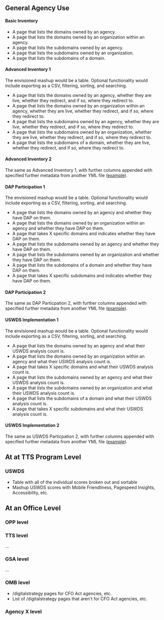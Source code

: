 

## General Agency Use

#### Basic Inventory 
* A page that lists the domains owned by an agency.
* A page that lists the domains owned by an organization within an agency.  
* A page that lists the subdomains owned by an agency.  
* A page that lists the subdomains owned by an organization.  
* A page that lists the subdomains of a domain.  

#### Advanced Inventory 1

The envisioned mashup would be a table.  Optional functionality would include exporting as a CSV, filtering, sorting, and searching.  

* A page that lists the domains owned by an agency, whether they are live, whether they redirect, and if so, where they redirect to.
* A page that lists the domains owned by an organization within an agency, whether they are live, whether they redirect, and if so, where they redirect to.  
* A page that lists the subdomains owned by an agency, whether they are live, whether they redirect, and if so, where they redirect to.  
* A page that lists the subdomains owned by an organization, whether they are live, whether they redirect, and if so, where they redirect to.  
* A page that lists the subdomains of a domain, whether they are live, whether they redirect, and if so, where they redirect to.  

#### Advanced Inventory 2

The same as Advanced Inventory 1, with further columns appended with specified further metadata from another YML file ([example](https://github.com/GSA/machine-readable-TTS/blob/master/data/websites.yml)).  

#### DAP Participation 1

The envisioned mashup would be a table.  Optional functionality would include exporting as a CSV, filtering, sorting, and searching.  

* A page that lists the domains owned by an agency and whether they have DAP on them.   
* A page that lists the domains owned by an organization within an agency and whether they have DAP on them.  
* A page that takes X specific domains and indicates whether they have DAP on them.  
* A page that lists the subdomains owned by an agency and whether they have DAP on them.  
* A page that lists the subdomains owned by an organization and whether they have DAP on them.  
* A page that lists the subdomains of a domain and whether they have DAP on them.  
* A page that takes X specific subdomains and indicates whether they have DAP on them.  

#### DAP Participation 2

The same as DAP Particpation 2, with further columns appended with specified further metadata from another YML file ([example](https://github.com/GSA/machine-readable-TTS/blob/master/data/websites.yml)). 


#### USWDS Implementation 1

The envisioned mashup would be a table.  Optional functionality would include exporting as a CSV, filtering, sorting, and searching.  

* A page that lists the domains owned by an agency and what their USWDS analysis count is.   
* A page that lists the domains owned by an organization within an agency and what their USWDS analysis count is.  
* A page that takes X specific domains and what their USWDS analysis count is.  
* A page that lists the subdomains owned by an agency and what their USWDS analysis count is.  
* A page that lists the subdomains owned by an organization and what their USWDS analysis count is.  
* A page that lists the subdomains of a domain and what their USWDS analysis count is.  
* A page that takes X specific subdomains and what their USWDS analysis count is.  

#### USWDS Implementation 2

The same as USWDS Particpation 2, with further columns appended with specified further metadata from another YML file ([example](https://github.com/GSA/machine-readable-TTS/blob/master/data/websites.yml)). 

## At at TTS Program Level


### USWDS

* Table with all of the individual scores broken out and sortable
* Mashup USWDS scores with Mobile Friendliness, Pagespeed Insights, Accessibility, etc. 


## At an Office Level


### OPP level


### TTS level

...

### GSA level

...


### OMB level

* /digitalstrategy pages for CFO Act agencies, etc.
* List of /digitalstrategy pages that aren't for CFO Act agencies, etc.



### Agency X level
